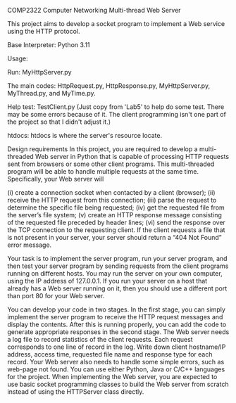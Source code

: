 COMP2322 Computer Networking
Multi-thread Web Server

This project aims to develop a socket program to implement a Web service using the HTTP protocol.



Base Interpreter:
Python 3.11




Usage:

Run:  MyHttpServer.py

The main codes: HttpRequest.py, HttpResponse.py, MyHttpServer.py, MyThread.py, and MyTime.py.

Help test: TestClient.py (Just copy from 'Lab5' to help do some test. There may be some errors because of it. The client programming isn't one part of the project so that I didn't adjust it.)

htdocs: htdocs is where the server's resource locate.




Design requirements
In this project, you are required to develop a multi-threaded Web server in Python that is
capable of processing HTTP requests sent from browsers or some other client programs.
This multi-threaded program will be able to handle multiple requests at the same time.
Specifically, your Web server will

(i) create a connection socket when contacted by a client (browser);
(ii) receive the HTTP request from this connection;
(iii) parse the request to determine the specific file being requested;
(iv) get the requested file from the server’s file system;
(v) create an HTTP response message consisting of the requested file preceded by
header lines;
(vi) send the response over the TCP connection to the requesting client. If the client
requests a file that is not present in your server, your server should return a “404
Not Found” error message.

Your task is to implement the server program, run your server program, and then test
your server program by sending requests from the client programs running on different
hosts. You may run the server on your own computer, using the IP address of 127.0.0.1. If
you run your server on a host that already has a Web server running on it, then you should
use a different port than port 80 for your Web server.

You can develop your code in two stages. In the first stage, you can simply implement the
server program to receive the HTTP request messages and display the contents. After this
is running properly, you can add the code to generate appropriate responses in the second
stage. The Web server needs a log file to record statistics of the client requests. Each
request corresponds to one line of record in the log. Write down client hostname/IP 
address, access time, requested file name and response type for each record. Your Web
server also needs to handle some simple errors, such as web-page not found.
You can use either Python, Java or C/C++ languages for the project. When implementing
the Web server, you are expected to use basic socket programming classes to build the
Web server from scratch instead of using the HTTPServer class directly.